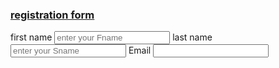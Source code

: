 
<html>
  <head>
    
<title>form</title>

  </head>
  <body>
  <h3><u>registration form</u></h3>
<label>first name</label>
<input type=" text" placeholder="enter your Fname">
<label>last name</label>
<input type="text" placeholder="enter your Sname">
<lebel>Email</lebel>
<input type="text" place holder="enter email">
</body>

